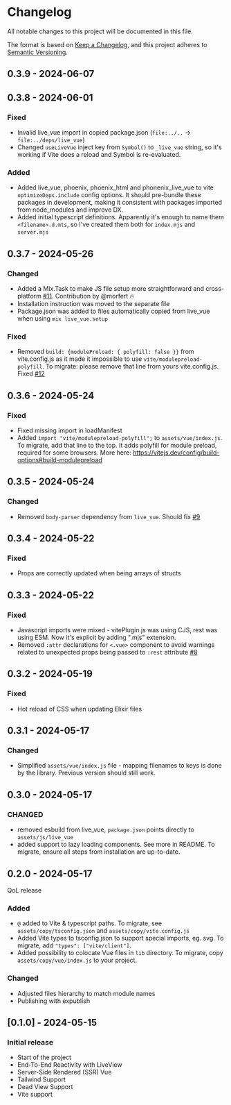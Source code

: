 # Changelog

All notable changes to this project will be documented in this file.

The format is based on [Keep a Changelog](https://keepachangelog.com/en/1.0.0/),
and this project adheres to [Semantic Versioning](https://semver.org/spec/v2.0.0.html).

<!-- %% CHANGELOG_ENTRIES %% -->

## 0.3.9 - 2024-06-07




## 0.3.8 - 2024-06-01

### Fixed

-   Invalid live_vue import in copied package.json (`file:../..` -> `file:../deps/live_vue`)
-   Changed `useLiveVue` inject key from `Symbol()` to `_live_vue` string, so it's working if Vite does a reload and Symbol is re-evaluated.

### Added

-   Added live_vue, phoenix, phoenix_html and phonenix_live_vue to vite `optimizeDeps.include` config options. It should pre-bundle these packages in development, making it consistent with packages imported from node_modules and improve DX.
-   Added initial typescript definitions. Apparently it's enough to name them `<filename>.d.mts`, so I've created them both for `index.mjs` and `server.mjs`


## 0.3.7 - 2024-05-26

### Changed

-   Added a Mix.Task to make JS file setup more straightforward and cross-platform [#11](https://github.com/Valian/live_vue/pull/11). Contribution by @morfert 🔥
-   Installation instruction was moved to the separate file
-   Package.json was added to files automatically copied from live_vue when using `mix live_vue.setup`

### Fixed

-   Removed `build: {modulePreload: { polyfill: false }}` from vite.config.js as it made it impossible to use `vite/modulepreload-polyfill`. To migrate: please remove that line from yours vite.config.js. Fixed [#12](https://github.com/Valian/live_vue/issues/12)


## 0.3.6 - 2024-05-24

### Fixed

-   Fixed missing import in loadManifest
-   Added `import "vite/modulepreload-polyfill";` to `assets/vue/index.js`. To migrate, add that line to the top. It adds polyfill for module preload, required for some browsers. More here: https://vitejs.dev/config/build-options#build-modulepreload


## 0.3.5 - 2024-05-24

### Changed

-   Removed `body-parser` dependency from `live_vue`. Should fix [#9](https://github.com/Valian/live_vue/issues/9)


## 0.3.4 - 2024-05-22

### Fixed

-   Props are correctly updated when being arrays of structs


## 0.3.3 - 2024-05-22

### Fixed

-   Javascript imports were mixed - vitePlugin.js was using CJS, rest was using ESM. Now it's explicit by adding ".mjs" extension.
-   Removed `:attr` declarations for `<.vue>` component to avoid warnings related to unexpected props being passed to `:rest` attribute [#8](https://github.com/Valian/live_vue/pull/8)


## 0.3.2 - 2024-05-19

### Fixed

-   Hot reload of CSS when updating Elixir files

## 0.3.1 - 2024-05-17

### Changed

-   Simplified `assets/vue/index.js` file - mapping filenames to keys is done by the library. Previous version should still work.

## 0.3.0 - 2024-05-17

### CHANGED

-   removed esbuild from live_vue, `package.json` points directly to `assets/js/live_vue`
-   added support to lazy loading components. See more in README. To migrate, ensure all steps from installation are up-to-date.

## 0.2.0 - 2024-05-17

QoL release

### Added

-   `@` added to Vite & typescript paths. To migrate, see `assets/copy/tsconfig.json` and `assets/copy/vite.config.js`
-   Added Vite types to tsconfig.json to support special imports, eg. svg. To migrate, add `"types": ["vite/client"]`.
-   Added possibility to colocate Vue files in `lib` directory. To migrate, copy `assets/copy/vue/index.js` to your project.

### Changed

-   Adjusted files hierarchy to match module names
-   Publishing with expublish

## [0.1.0] - 2024-05-15

### Initial release

-   Start of the project
-   End-To-End Reactivity with LiveView
-   Server-Side Rendered (SSR) Vue
-   Tailwind Support
-   Dead View Support
-   Vite support
